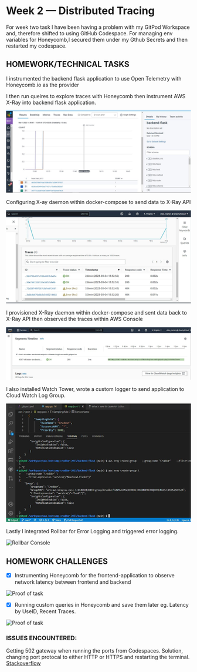 # Week 2 — Distributed Tracing
For week two task l have been having a problem with my GitPod Workspace and, therefore shifted to using GitHub Codespace. 
For managing env variables for Honeycomb,I secured them under my Gthub Secrets and then restarted my codespace.

## HOMEWORK/TECHNICAL TASKS

I instrumented the backend flask application to use Open Telemetry with Honeycomb.io as the provider

I then run queires to explore traces with Honeycomb then instrument AWS X-Ray into backend flask application.

![Proof of Honey comb](assets/Week%202%20Honeycomb%20traces.JPG)

Configuring X-ay daemon within docker-compose to send data to X-Ray API

![](assets/CaptureWeek2%20sending%20data%20back%20to%20X-RAY%20API.JPG)

I provisioned X-Ray daemon within docker-compose and sent data back to X-Ray API then observed the traces within AWS Console

![Proof of traces on AWS Console](assets/Week2%20tracefromxray.JPG)

 I also installed Watch Tower, wrote a custom logger to send application to Cloud Watch Log Group.
 
 ![](assets/Week2%20cloudwatch%20traces%20terminal.JPG )

Lastly l integrated Rollbar for Error Logging and triggered error logging.

![Rollbar Console](/assets/wEEK%202%20Rollbar.JPG)

## HOMEWORK CHALLENGES
- [x] Instrumenting Honeycomb for the frontend-application to observe network latency between frontend and backend

![Proof of task]()

- [x] Running custom queries in Honeycomb and save them later eg. Latency by UseID, Recent Traces.

![Proof of task]()

### ISSUES ENCOUNTERED:
Getting 502 gateway when running the ports from Codespaces. Solution, changing port protocal to either HTTP or HTTPS and restarting the terminal.
[Stackoverflow](https://github.com/community/community/discussions/285630)
